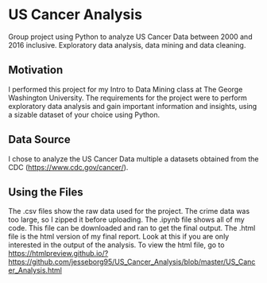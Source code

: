 # US Cancer Analysis
Group project using Python to analyze US Cancer Data between 2000 and 2016 inclusive. Exploratory data analysis, data mining and data cleaning.

## Motivation
I performed this project for my Intro to Data Mining class at The George Washington University. The requirements for the project were to perform exploratory data analysis and gain important information and insights, using a sizable dataset of your choice using Python.

## Data Source
I chose to analyze the US Cancer Data multiple a datasets obtained from the CDC (https://www.cdc.gov/cancer/).

## Using the Files
The .csv files show the raw data used for the project. The crime data was too large, so I zipped it before uploading.
The .ipynb file shows all of my code. This file can be downloaded and ran to get the final output.
The .html file is the html version of my final report. Look at this if you are only interested in the output of the analysis. To view the html file, go to https://htmlpreview.github.io/?https://github.com/jesseborg95/US_Cancer_Analysis/blob/master/US_Cancer_Analysis.html
